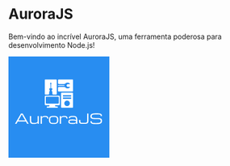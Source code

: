# AuroraJS

Bem-vindo ao incrível AuroraJS, uma ferramenta poderosa para desenvolvimento Node.js!

![Logo](logo.png)



